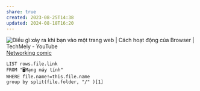 ```yaml
---
share: true
created: 2023-08-25T14:38
updated: 2024-08-18T16:20
---
```

![Điều gì xảy ra khi bạn vào một trang web | Cách hoạt động của Browser | TechMely - YouTube](https://youtu.be/II36vixCITs)
[Networking comic](https://jvns.ca/networking-zine.pdf) 

```dataview
LIST rows.file.link
FROM "🖥️Mạng máy tính" 
WHERE file.name!=this.file.name
group by split(file.folder, "/" )[1] 
```
